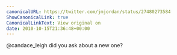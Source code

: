 ```yaml
---
canonicalURL: https://twitter.com/jmjordan/status/27480273584
ShowCanonicalLink: true
CanonicalLinkText: View original on
date: 2010-10-15T21:36:48+00:00
---
```

@candace_leigh did you ask about a new one?